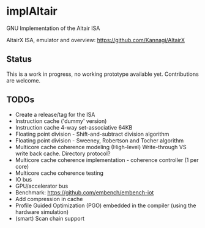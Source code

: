 # implAltair
GNU Implementation of the Altair ISA

AltairX ISA, emulator and overview: https://github.com/Kannagi/AltairX

## Status
This is a work in progress, no working prototype available yet.
Contributions are welcome.

## TODOs
 - Create a release/tag for the ISA
 - Instruction cache ('dummy' version)
 - Instruction cache 4-way set-associative 64KB
 - Floating point division - Shift-and-subtract division algorithm
 - Floating point division - Sweeney, Robertson and Tocher algorithm
 - Multicore cache coherence modeling (High-level)
Write-through VS write back cache. Directory protocol?
 - Multicore cache coherence implementation - coherence controller (1 per core)
 - Multicore cache coherence testing
 - IO bus
 - GPU/accelerator bus
 - Benchmark: <https://github.com/embench/embench-iot>
 - Add compression in cache
 - Profile Guided Optimization (PGO) embedded in the compiler (using the hardware simulation)
 - (smart) Scan chain support

